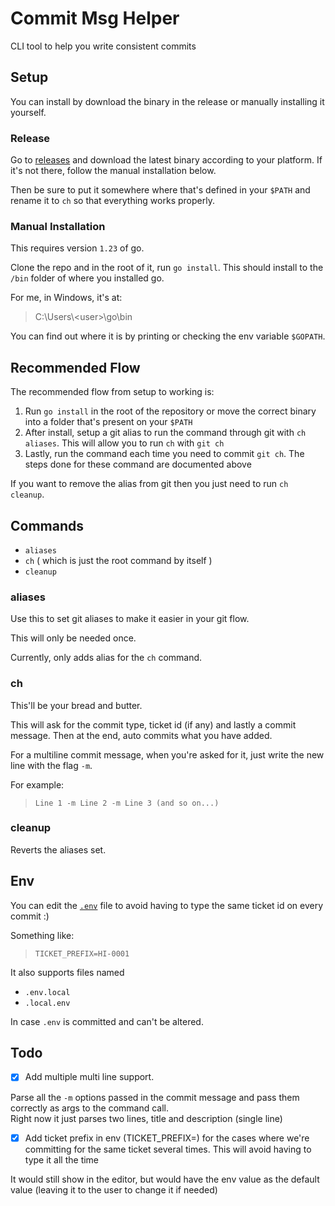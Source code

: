 # Commit Msg Helper

CLI tool to help you write consistent commits

## Setup

You can install by download the binary in the release or manually installing it yourself.

### Release

Go to [releases](https://gitlab.eposnow.io/david.ribeiro/commit-msg-helper/-/releases) and download the latest binary according to your platform. If it's not there, follow the manual installation below.

Then be sure to put it somewhere where that's defined in your `$PATH` and rename it to `ch` so that everything works properly.

### Manual Installation

This requires version `1.23` of go.

Clone the repo and in the root of it, run `go install`.
This should install to the `/bin` folder of where you installed go.

For me, in Windows, it's at:
> C:\Users\\\<user>\go\bin

You can find out where it is by printing or checking the env variable `$GOPATH`.

## Recommended Flow

The recommended flow from setup to working is:
1. Run `go install` in the root of the repository or move the correct binary into a folder that's present on your `$PATH`
2. After install, setup a git alias to run the command through git with `ch aliases`. This will allow you to run `ch` with `git ch`
3. Lastly, run the command each time you need to commit `git ch`. The steps done for these command are documented above

If you want to remove the alias from git then you just need to run `ch cleanup`.

## Commands

- `aliases`
- `ch` ( which is just the root command by itself )
- `cleanup`

### aliases

Use this to set git aliases to make it easier in your git flow.

This will only be needed once.

Currently, only adds alias for the `ch` command.

### ch

This'll be your bread and butter.

This will ask for the commit type, ticket id (if any) and lastly a commit message.
Then at the end, auto commits what you have added.

For a multiline commit message, when you're asked for it, just write the new line with the flag `-m`.

For example:
>`Line 1 -m Line 2 -m Line 3 (and so on...)`

### cleanup

Reverts the aliases set.

## Env

You can edit the [`.env`](./.env) file to avoid having to type the same ticket id on every commit :)

Something like:
>`TICKET_PREFIX=HI-0001`

It also supports files named

- `.env.local`
- `.local.env`

In case `.env` is committed and can't be altered.

## Todo

- [x] Add multiple multi line support.

Parse all the `-m` options passed in the commit message and pass them correctly as args to the command call.\
Right now it just parses two lines, title and description (single line)

- [x] Add ticket prefix in env (TICKET_PREFIX=) for the cases where we're committing for the same ticket several times. This will avoid having to type it all the time

It would still show in the editor, but would have the env value as the default value (leaving it to the user to change it if needed)
